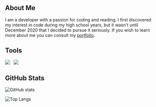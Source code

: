
## About Me

I am a developer with a passion for coding and reading. I first discovered my interest in code during my high school years, but it wasn't until December 2020 that I decided to pursue it seriously. If you wish to learn more about me you can consult my [portfolio](https://www.grimbert.net).

## Tools
<img src="https://skillicons.dev/icons?i=linux,docker,cloudflare,nginx,redis,postgresql"/>&nbsp;&nbsp;
<img src="https://skillicons.dev/icons?i=mysql,git,idea,nextjs,tailwind"/>


## GitHub Stats

![GitHub stats](https://github-readme-stats.vercel.app/api?username=Buco7854&show_icons=true&theme=dracula)

![Top Langs](https://github-readme-stats-one-bice.vercel.app/api/top-langs/?username=buco7854&langs_count=10&layout=compact&theme=dracula&role=OWNER,ORGANIZATION_MEMBER,COLLABORATOR)

